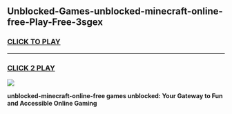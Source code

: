 
## Unblocked-Games-unblocked-minecraft-online-free-Play-Free-3sgex
<h3>
<a href="https://premium76.site?title=unblocked-minecraft-online-free&ref=18A1">CLICK TO PLAY</a></h3>
<hr>

<h3>
<a href="https://premium76.site?title=unblocked-minecraft-online-free&ref=18A1">CLICK 2 PLAY</a>
  
</h3>

<a href="https://premium76.site?title=unblocked-minecraft-online-free&ref=18A1"><img src="https://clearcache.store/games.png"></a>


**unblocked-minecraft-online-free games unblocked: Your Gateway to Fun and Accessible Online Gaming**
